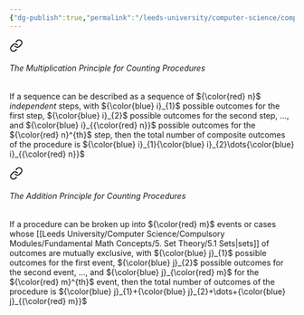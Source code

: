 ```yaml
---
{"dg-publish":true,"permalink":"/leeds-university/computer-science/compulsory-modules/discrete-mathematics/1-combinatorics/1-1-basic-counting-principles/1-1-basic-counting-principles/"}
---
```



<div class="transclusion internal-embed is-loaded"><a class="markdown-embed-link" href="/leeds-university/computer-science/compulsory-modules/discrete-mathematics/1-combinatorics/1-1-basic-counting-principles/the-multiplication-principle/#the-multiplication-principle-for-counting-procedures" aria-label="Open link"><svg xmlns="http://www.w3.org/2000/svg" width="24" height="24" viewBox="0 0 24 24" fill="none" stroke="currentColor" stroke-width="2" stroke-linecap="round" stroke-linejoin="round" class="svg-icon lucide-link"><path d="M10 13a5 5 0 0 0 7.54.54l3-3a5 5 0 0 0-7.07-7.07l-1.72 1.71"></path><path d="M14 11a5 5 0 0 0-7.54-.54l-3 3a5 5 0 0 0 7.07 7.07l1.71-1.71"></path></svg></a><div class="markdown-embed">



###### The Multiplication Principle for Counting Procedures
If a sequence can be described as a sequence of ${\color{red} n}$ *independent* steps, with ${\color{blue} i}_{1}$ possible outcomes for the first step, ${\color{blue} i}_{2}$ possible outcomes for the second step, $\dots$, and ${\color{blue} i}_{{\color{red} n}}$ possible outcomes for the ${\color{red} n}^{th}$ step, then the total number of composite outcomes of the procedure is ${\color{blue} i}_{1}{\color{blue} i}_{2}\dots{\color{blue} i}_{{\color{red} n}}$

</div></div>


<div class="transclusion internal-embed is-loaded"><a class="markdown-embed-link" href="/leeds-university/computer-science/compulsory-modules/discrete-mathematics/1-combinatorics/1-1-basic-counting-principles/the-addition-principle/#the-addition-principle-for-counting-procedures" aria-label="Open link"><svg xmlns="http://www.w3.org/2000/svg" width="24" height="24" viewBox="0 0 24 24" fill="none" stroke="currentColor" stroke-width="2" stroke-linecap="round" stroke-linejoin="round" class="svg-icon lucide-link"><path d="M10 13a5 5 0 0 0 7.54.54l3-3a5 5 0 0 0-7.07-7.07l-1.72 1.71"></path><path d="M14 11a5 5 0 0 0-7.54-.54l-3 3a5 5 0 0 0 7.07 7.07l1.71-1.71"></path></svg></a><div class="markdown-embed">



###### The Addition Principle for Counting Procedures
If a procedure can be broken up into ${\color{red} m}$ events or cases whose [[Leeds University/Computer Science/Compulsory Modules/Fundamental Math Concepts/5. Set Theory/5.1 Sets\|sets]] of outcomes are mutually exclusive, with ${\color{blue} j}_{1}$ possible outcomes for the first event, ${\color{blue} j}_{2}$ possible outcomes for the second event, $\dots$, and ${\color{blue} j}_{\color{red} m}$ for the ${\color{red} m}^{th}$ event, then the total number of outcomes of the procedure is ${\color{blue} j}_{1}+{\color{blue} j}_{2}+\dots+{\color{blue} j}_{{\color{red} m}}$

</div></div>

